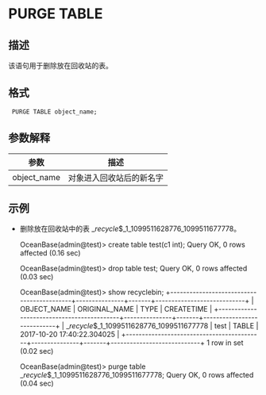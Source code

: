 PURGE TABLE 
================================



描述 
-----------

该语句用于删除放在回收站的表。

格式 
-----------

     PURGE TABLE object_name;



参数解释 
-------------



|   **参数**    |    **描述**    |
|-------------|--------------|
| object_name | 对象进入回收站后的新名字 |



示例 
-----------

* 删除放在回收站中的表 __recycle_$_1_1099511628776_1099511677778。




    OceanBase(admin@test)> create table test(c1 int);
    Query OK, 0 rows affected (0.16 sec)
    
    OceanBase(admin@test)> drop table test;
    Query OK, 0 rows affected (0.03 sec)
    
    OceanBase(admin@test)> show recyclebin;
    +-------------------------------------------+---------------+-------+----------------------------+
    | OBJECT_NAME                               | ORIGINAL_NAME | TYPE  | CREATETIME                 |
    +-------------------------------------------+---------------+-------+----------------------------+
    | __recycle_$_1_1099511628776_1099511677778 | test          | TABLE | 2017-10-20 17:40:22.304025 |
    +-------------------------------------------+---------------+-------+----------------------------+
    1 row in set (0.02 sec)
    
    OceanBase(admin@test)> purge table __recycle_$_1_1099511628776_1099511677778;
    Query OK, 0 rows affected (0.04 sec)



